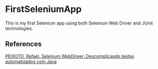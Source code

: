 # FirstSeleniumApp
This is my first Selenium app using both Selenium Web Driver and JUnit technologies.

## References
[PEIXOTO, Rafael. Selenium WebDriver: Descomplicando testes automatizados com Java](https://www.casadocodigo.com.br/products/livro-selenium-webdriver)
